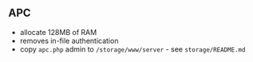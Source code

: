 ## APC

- allocate 128MB of RAM
- removes in-file authentication
- copy `apc.php` admin to `/storage/www/server` - see `storage/README.md`
